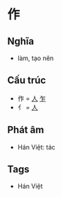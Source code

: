 # 作

## Nghĩa

* làm, tạo nên

## Cấu trúc
* 作 = [人](人.md) [乍](乍.md)
* 亻 = [人](人.md)

## Phát âm

* Hán Việt: tác

## Tags
* Hán Việt

<script>window.HANZI_FIELD='作';</script>
